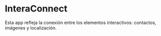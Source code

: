 # InteraConnect
Esta app refleja la conexión entre los elementos interactivos: contactos, imágenes y localización.
